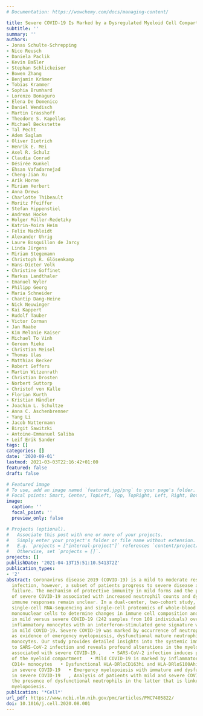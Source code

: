 ```yaml
---
# Documentation: https://wowchemy.com/docs/managing-content/

title: Severe COVID-19 Is Marked by a Dysregulated Myeloid Cell Compartment
subtitle: ''
summary: ''
authors:
- Jonas Schulte-Schrepping
- Nico Reusch
- Daniela Paclik
- Kevin Baßler
- Stephan Schlickeiser
- Bowen Zhang
- Benjamin Krämer
- Tobias Krammer
- Sophia Brumhard
- Lorenzo Bonaguro
- Elena De Domenico
- Daniel Wendisch
- Martin Grasshoff
- Theodore S. Kapellos
- Michael Beckstette
- Tal Pecht
- Adem Saglam
- Oliver Dietrich
- Henrik E. Mei
- Axel R. Schulz
- Claudia Conrad
- Désirée Kunkel
- Ehsan Vafadarnejad
- Cheng-Jian Xu
- Arik Horne
- Miriam Herbert
- Anna Drews
- Charlotte Thibeault
- Moritz Pfeiffer
- Stefan Hippenstiel
- Andreas Hocke
- Holger Müller-Redetzky
- Katrin-Moira Heim
- Felix Machleidt
- Alexander Uhrig
- Laure Bosquillon de Jarcy
- Linda Jürgens
- Miriam Stegemann
- Christoph R. Glösenkamp
- Hans-Dieter Volk
- Christine Goffinet
- Markus Landthaler
- Emanuel Wyler
- Philipp Georg
- Maria Schneider
- Chantip Dang-Heine
- Nick Neuwinger
- Kai Kappert
- Rudolf Tauber
- Victor Corman
- Jan Raabe
- Kim Melanie Kaiser
- Michael To Vinh
- Gereon Rieke
- Christian Meisel
- Thomas Ulas
- Matthias Becker
- Robert Geffers
- Martin Witzenrath
- Christian Drosten
- Norbert Suttorp
- Christof von Kalle
- Florian Kurth
- Kristian Händler
- Joachim L. Schultze
- Anna C. Aschenbrenner
- Yang Li
- Jacob Nattermann
- Birgit Sawitzki
- Antoine-Emmanuel Saliba
- Leif Erik Sander
tags: []
categories: []
date: '2020-09-01'
lastmod: 2021-03-03T22:16:42+01:00
featured: false
draft: false

# Featured image
# To use, add an image named `featured.jpg/png` to your page's folder.
# Focal points: Smart, Center, TopLeft, Top, TopRight, Left, Right, BottomLeft, Bottom, BottomRight.
image:
  caption: ''
  focal_point: ''
  preview_only: false

# Projects (optional).
#   Associate this post with one or more of your projects.
#   Simply enter your project's folder or file name without extension.
#   E.g. `projects = ["internal-project"]` references `content/project/deep-learning/index.md`.
#   Otherwise, set `projects = []`.
projects: []
publishDate: '2021-04-13T15:51:10.541372Z'
publication_types:
- '2'
abstract: Coronavirus disease 2019 (COVID-19) is a mild to moderate respiratory tract
  infection, however, a subset of patients progress to severe disease and respiratory
  failure. The mechanism of protective immunity in mild forms and the pathogenesis
  of severe COVID-19 associated with increased neutrophil counts and dysregulated
  immune responses remain unclear. In a dual-center, two-cohort study, we combined
  single-cell RNA-sequencing and single-cell proteomics of whole-blood and peripheral-blood
  mononuclear cells to determine changes in immune cell composition and activation
  in mild versus severe COVID-19 (242 samples from 109 individuals) over time. HLA-DRhiCD11chi
  inflammatory monocytes with an interferon-stimulated gene signature were elevated
  in mild COVID-19. Severe COVID-19 was marked by occurrence of neutrophil precursors,
  as evidence of emergency myelopoiesis, dysfunctional mature neutrophils, and HLA-DRlo
  monocytes. Our study provides detailed insights into the systemic immune response
  to SARS-CoV-2 infection and reveals profound alterations in the myeloid cell compartment
  associated with severe COVID-19.,    • SARS-CoV-2 infection induces profound alterations
  of the myeloid compartment   • Mild COVID-19 is marked by inflammatory HLA-DRhiCD11chi
  CD14+ monocytes   • Dysfunctional HLA-DRloCD163hi and HLA-DRloS100Ahi CD14+ monocytes
  in severe COVID-19   • Emergency myelopoiesis with immature and dysfunctional neutrophils
  in severe COVID-19   , Analysis of patients with mild and severe COVID-19 reveals
  the presence of dysfunctional neutrophils in the latter that is linked to emergency
  myelopoiesis.
publication: '*Cell*'
url_pdf: https://www.ncbi.nlm.nih.gov/pmc/articles/PMC7405822/
doi: 10.1016/j.cell.2020.08.001
---
```

